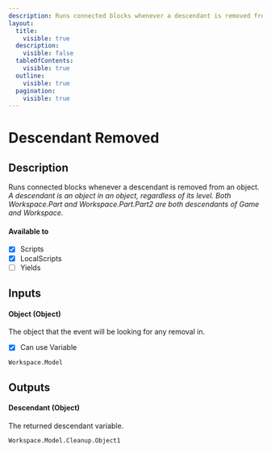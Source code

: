 ```yaml
---
description: Runs connected blocks whenever a descendant is removed from an object.
layout:
  title:
    visible: true
  description:
    visible: false
  tableOfContents:
    visible: true
  outline:
    visible: true
  pagination:
    visible: true
---
```


# Descendant Removed

## Description

Runs connected blocks whenever a descendant is removed from an object. *A descendant is an object in an object, regardless of its level. Both Workspace.Part and Workspace.Part.Part2 are both descendants of Game and Workspace.*

#### Available to

* [x] Scripts
* [x] LocalScripts
* [ ] Yields

## Inputs

#### Object (Object)

The object that the event will be looking for any removal in.

* [x] Can use Variable

```
Workspace.Model
```

## Outputs

#### Descendant (Object)

The returned descendant variable.

```
Workspace.Model.Cleanup.Object1
```
